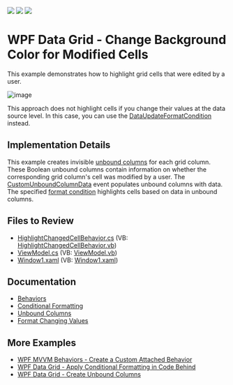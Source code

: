 <!-- default badges list -->
![](https://img.shields.io/endpoint?url=https://codecentral.devexpress.com/api/v1/VersionRange/128648669/22.2.3%2B)
[![](https://img.shields.io/badge/Open_in_DevExpress_Support_Center-FF7200?style=flat-square&logo=DevExpress&logoColor=white)](https://supportcenter.devexpress.com/ticket/details/E1297)
[![](https://img.shields.io/badge/📖_How_to_use_DevExpress_Examples-e9f6fc?style=flat-square)](https://docs.devexpress.com/GeneralInformation/403183)
<!-- default badges end -->

# WPF Data Grid - Change Background Color for Modified Cells

This example demonstrates how to highlight grid cells that were edited by a user.

![image](https://user-images.githubusercontent.com/65009440/220330527-260df3c5-f67b-4afc-bc6d-6e2193b20121.png)

This approach does not highlight cells if you change their values at the data source level. In this case, you can use the [DataUpdateFormatCondition](https://docs.devexpress.com/WPF/DevExpress.Xpf.Grid.DataUpdateFormatCondition) instead.

## Implementation Details

This example creates invisible [unbound columns](https://docs.devexpress.com/WPF/6124/controls-and-libraries/data-grid/grid-view-data-layout/columns-and-card-fields/unbound-columns) for each grid column. These Boolean unbound columns contain information on whether the corresponding grid column's cell was modified by a user. The [CustomUnboundColumnData](https://docs.devexpress.com/WPF/DevExpress.Xpf.Grid.GridControl.CustomUnboundColumnData) event populates unbound columns with data. The specified [format condition](https://docs.devexpress.com/WPF/17130/controls-and-libraries/data-grid/conditional-formatting) highlights cells based on data in unbound columns.

## Files to Review

* [HighlightChangedCellBehavior.cs](./CS/HighlightChangedCellBehavior.cs) (VB: [HighlightChangedCellBehavior.vb](./VB/HighlightChangedCellBehavior.vb))
* [ViewModel.cs](./CS/ViewModel.cs) (VB: [ViewModel.vb](./VB/ViewModel.vb))
* [Window1.xaml](./CS/Window1.xaml) (VB: [Window1.xaml](./VB/Window1.xaml))

## Documentation

* [Behaviors](https://docs.devexpress.com/WPF/17442/mvvm-framework/behaviors)
* [Conditional Formatting](https://docs.devexpress.com/WPF/17130/controls-and-libraries/data-grid/conditional-formatting)
* [Unbound Columns](https://docs.devexpress.com/WPF/6124/controls-and-libraries/data-grid/grid-view-data-layout/columns-and-card-fields/unbound-columns)
* [Format Changing Values](https://docs.devexpress.com/WPF/118929/controls-and-libraries/data-grid/conditional-formatting/conditional-formats/formatting-changing-values)

## More Examples

* [WPF MVVM Behaviors - Create a Custom Attached Behavior](https://github.com/DevExpress-Examples/wpf-mvvm-behaviors-create-a-custom-behavior)
* [WPF Data Grid - Apply Conditional Formatting in Code Behind](https://github.com/DevExpress-Examples/how-to-apply-conditional-formatting-in-code-behind-t281415)
* [WPF Data Grid - Create Unbound Columns](https://github.com/DevExpress-Examples/how-to-create-unbound-columns-e1503)
